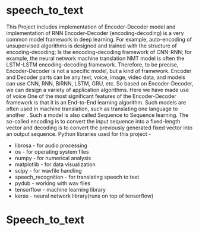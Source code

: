 # speech_to_text
This Project includes implementation of Encoder-Decoder model and implementation of RNN  Encoder-Decoder (encoding-decoding) is a very common model framework in deep learning. For example, auto-encoding of unsupervised algorithms is designed and trained with the structure of encoding-decoding; Is the encoding-decoding framework of CNN-RNN; for example, the neural network machine translation NMT model is often the LSTM-LSTM encoding-decoding framework.  Therefore, to be precise, Encoder-Decoder is not a specific model, but a kind of framework. Encoder and Decoder parts can be any text, voice, image, video data, and models can use CNN, RNN, BiRNN, LSTM, GRU, etc. So based on Encoder-Decoder, we can design a variety of application algorithms.  Here we have made use of voice  One of the most significant features of the Encoder-Decoder framework is that it is an End-to-End learning algorithm. Such models are often used in machine translation, such as translating one language to another . Such a model is also called Sequence to Sequence learning. The so-called encoding is to convert the input sequence into a fixed-length vector and decoding is to convert the previously generated fixed vector into an output sequence.
Python libraries used for this project -
- librosa            - for audio processing
- os                 - for operating system files
- numpy              - for numerical analysis
- matplotlib         - for data visualization
- scipy              - for wavfile handling
- speech_recognition - for translating speech to text
- pydub              - working with wav files
- tensorflow         - machine learning library
- keras              - neural network library(runs on top of tensorflow)
# Speech_to_text
